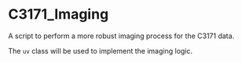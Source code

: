 # C3171_Imaging

A script to perform a more robust imaging process for the C3171 data. 

The `uv` class will be used to implement the imaging logic. 
